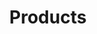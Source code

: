 ---
title: Products
metadata:
  title: Gaming Products & Supplies
  description: Browse our extensive collection of gaming products, from trading cards to miniatures, rulebooks to accessories
  image: /images/products-hero.jpg
  slug: products
  navigation:
    show_in_nav: true
    show_children: false
    page_weight: 20
  seo:
    title: Gaming Products & Supplies | The Arena
    description: Shop our extensive collection of tabletop games, trading cards, miniatures, and gaming accessories. Find everything you need for your next gaming adventure.
    keywords: MTG cards, Warhammer miniatures, D&D books, board games, Lorcana cards, gaming supplies
    og:
      title: Gaming Products & Supplies - The Arena
      description: Your one-stop shop for all gaming needs - cards, miniatures, books, and more
      image: /images/products-og.jpg
    twitter:
      card: summary_large_image
      title: Gaming Products & Supplies | The Arena
      description: Find all your gaming essentials at The Arena
      image: /images/products-twitter.jpg
sections:
  - type: hero
    title: Gaming Essentials & More
    subtitle: Everything You Need for Your Next Adventure
    backgroundImage: /images/hero-products.jpg
  - type: categories
    title: Product Categories
    items:
      - title: Trading Card Games
        description: "Magic: The Gathering, Lorcana, Pokémon, and more"
        image: /images/categories/tcg.jpg
        link: /products/trading-cards
      - title: Miniature Games
        description: Warhammer, D&D Miniatures, and painting supplies
        image: /images/categories/miniatures.jpg
        link: /products/miniatures
      - title: Role-Playing Games
        description: D&D books, dice sets, and accessories
        image: /images/categories/rpg.jpg
        link: /products/rpg
      - title: Board Games
        description: Modern board games and classics
        image: /images/categories/board-games.jpg
        link: /products/board-games
  - type: features
    title: Why Shop with Us
    items:
      - title: Expert Knowledge
        description: Our staff are passionate gamers ready to help
        icon: brain
      - title: Competitive Prices
        description: Fair pricing on all our products
        icon: tag
      - title: Huge Selection
        description: Thousands of products in stock
        icon: collection
      - title: Fast Shipping
        description: Quick delivery on all orders
        icon: truck
  - type: cta
    title: Can't Find What You're Looking For?
    subtitle: Our team is here to help you find exactly what you need
    buttonText: Contact Us
    buttonLink: /contact
--- 